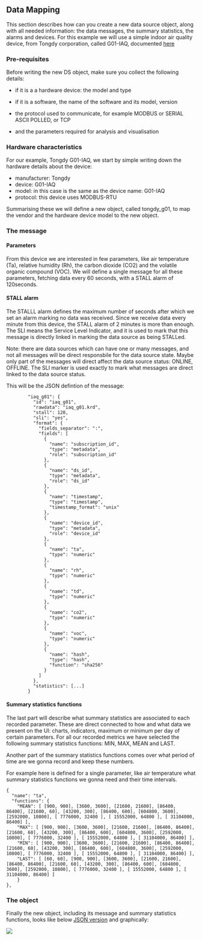 ## Data Mapping

This section describes how can you create a new data source object, along with all needed 
information: the data messages, the summary statistics, the alarms and devices. For this 
example we will use a simple indoor air quality device, from Tongdy corporation, called
G01-IAQ, documented [here][1]

### Pre-requisites

Before writing the new DS object, make sure you collect the following details:

 * if it is a a hardware device: the model and type
 
 * if it is a software, the name of the software and its model, version
 
 * the protocol used to communicate, for example MODBUS or SERIAL ASCII POLLED, or TCP
 
 * and the parameters required for analysis and visualisation

### Hardware characteristics

For our example, Tongdy G01-IAQ, we start by simple writing down the hardware details 
about the device:

 * manufacturer: Tongdy
 * device: G01-IAQ
 * model: in this case is the same as the device name: G01-IAQ
 * protocol: this device uses MODBUS-RTU

Summarising these we will define a new object, called tongdy_g01, to map the vendor and
the hardware device model to the new object.

### The message

#### Parameters

From this device we are interested in few parameters, like air temperature (Ta), relative 
humidity (Rh), the carbon dioxide (CO2) and the volatile organic compound (VOC). We will
define a single message for all these parameters, fetching data every 60 seconds, with
a STALL alarm of 120seconds. 

#### STALL alarm

The STALLL alarm defines the maximum number of seconds after which we set an alarm marking
no data was received. Since we receive data every minute from this device, the STALL alarm
of 2 minutes is more than enough. The SLI means the Service Level Indicator, and it is
used to mark that this message is directly linked in marking the data source as being 
STALLed. 

Note: there are data sources which can have one or many messages, and not all messages
will be direct responsbile for the data source state. Maybe only part of the messages
will direct affect the data source status: ONLINE, OFFLINE. The SLI marker is used exactly
to mark what messages are direct linked to the data source status.

This will be the JSON defintion of the message:

```
        "iaq_g01": {
          "id": "iaq_g01",
          "rawdata": "iaq_g01.krd",
          "stall": 120,
          "sli": "yes",
          "format": {
            "fields_separator": ":",
            "fields": [
              {
                "name": "subscription_id",
                "type": "metadata",
                "role": "subscription_id"
              },
              {
                "name": "ds_id",
                "type": "metadata",
                "role": "ds_id"
              },
              {
                "name": "timestamp",
                "type": "timestamp",
                "timestamp_format": "unix"
              },
              {
                "name": "device_id",
                "type": "metadata",
                "role": "device_id"
              },
              {
                "name": "ta",
                "type": "numeric"
              },
              {
                "name": "rh",
                "type": "numeric"
              },
              {
                "name": "td",
                "type": "numeric"
              },
              {
                "name": "co2",
                "type": "numeric"
              },
              {
                "name": "voc",
                "type": "numeric"
              },
              {
                "name": "hash",
                "type": "hash",
                "function": "sha256"
              }
            ]
          },
          "statistics": [...]
        }
```

#### Summary statistics functions

The last part will describe what summary statistics are associated to each recorded 
parameter. These are direct connected to how and what data we present on the UI: charts,
indicators, maximum or minimum per day of certain parameters. For all our recorded metrics
we have selected the following summary statistics functions: MIN, MAX, MEAN and LAST.

Another part of the summary statistics functions comes over what period of time are we
gonna record and keep these numbers. 

For example here is defined for a single parameter, like air temperature what summary 
statistics functions we gonna need and their time intervals.

```
{
  "name": "ta",
  "functions": {
    "MEAN": [ [900, 900], [3600, 3600], [21600, 21600], [86400, 86400], [21600, 60], [43200, 300], [86400, 600], [604800, 3600], [2592000, 10800], [ 7776000, 32400 ], [ 15552000, 64800 ], [ 31104000, 86400] ],
    "MAX": [ [900, 900], [3600, 3600], [21600, 21600], [86400, 86400], [21600, 60], [43200, 300], [86400, 600], [604800, 3600], [2592000, 10800], [ 7776000, 32400 ], [ 15552000, 64800 ], [ 31104000, 86400] ],
    "MIN": [ [900, 900], [3600, 3600], [21600, 21600], [86400, 86400], [21600, 60], [43200, 300], [86400, 600], [604800, 3600], [2592000, 10800], [ 7776000, 32400 ], [ 15552000, 64800 ], [ 31104000, 86400] ],
    "LAST": [ [60, 60], [900, 900], [3600, 3600], [21600, 21600], [86400, 86400], [21600, 60], [43200, 300], [86400, 600], [604800, 3600], [2592000, 10800], [ 7776000, 32400 ], [ 15552000, 64800 ], [ 31104000, 86400] ]
    }
},
```


### The object

Finally the new object, including its message and summary statistics functions, looks
like below [JSON version](tongdy.g01.json) and graphically:

![](https://github.com/sparvu/lmo/blob/master/docs/img/Tongdy.G01.DS.svg) 

[1]: http://en.tongdy.com/a/COjiancechanpin/44.html